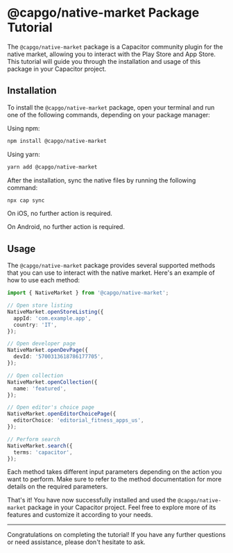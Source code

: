 # @capgo/native-market Package Tutorial

The `@capgo/native-market` package is a Capacitor community plugin for the native market, allowing you to interact with the Play Store and App Store. This tutorial will guide you through the installation and usage of this package in your Capacitor project.

## Installation

To install the `@capgo/native-market` package, open your terminal and run one of the following commands, depending on your package manager:

Using npm:

```bash
npm install @capgo/native-market
```

Using yarn:

```bash
yarn add @capgo/native-market
```

After the installation, sync the native files by running the following command:

```bash
npx cap sync
```

On iOS, no further action is required.

On Android, no further action is required.

## Usage

The `@capgo/native-market` package provides several supported methods that you can use to interact with the native market. Here's an example of how to use each method:

```typescript
import { NativeMarket } from '@capgo/native-market';

// Open store listing
NativeMarket.openStoreListing({
  appId: 'com.example.app',
  country: 'IT',
});

// Open developer page
NativeMarket.openDevPage({
  devId: '5700313618786177705',
});

// Open collection
NativeMarket.openCollection({
  name: 'featured',
});

// Open editor's choice page
NativeMarket.openEditorChoicePage({
  editorChoice: 'editorial_fitness_apps_us',
});

// Perform search
NativeMarket.search({
  terms: 'capacitor',
});
```

Each method takes different input parameters depending on the action you want to perform. Make sure to refer to the method documentation for more details on the required parameters.

That's it! You have now successfully installed and used the `@capgo/native-market` package in your Capacitor project. Feel free to explore more of its features and customize it according to your needs.

***

Congratulations on completing the tutorial! If you have any further questions or need assistance, please don't hesitate to ask.
